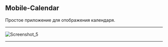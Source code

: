 ## Mobile-Calendar
Простое приложение для отображения календаря.

---

![Screenshot_5](https://user-images.githubusercontent.com/80484844/235298870-01ca5f8a-994a-4f20-832a-ec3cb34a13f6.png)

---
